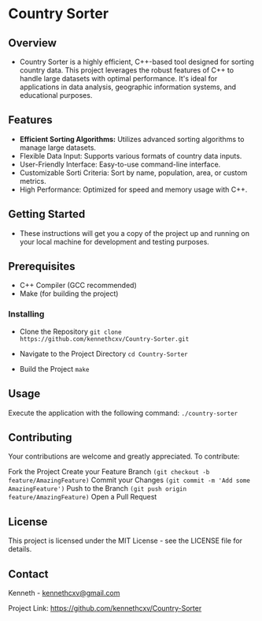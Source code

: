 # Country Sorter
## Overview
- Country Sorter is a highly efficient, C++-based tool designed for sorting country data. This project leverages the robust features of C++ to handle large datasets with optimal performance. It's ideal for applications in data analysis, geographic information systems, and educational purposes.

## Features
- **Efficient Sorting Algorithms:** Utilizes advanced sorting algorithms to manage large datasets.
- Flexible Data Input: Supports various formats of country data inputs.
- User-Friendly Interface: Easy-to-use command-line interface.
- Customizable Sorti Criteria: Sort by name, population, area, or custom metrics.
- High Performance: Optimized for speed and memory usage with C++.

## Getting Started
- These instructions will get you a copy of the project up and running on your local machine for development and testing purposes.

## Prerequisites
- C++ Compiler (GCC recommended)
- Make (for building the project)

### Installing
- Clone the Repository
  ```git clone https://github.com/kennethcxv/Country-Sorter.git```

- Navigate to the Project Directory
  ``cd Country-Sorter``

- Build the Project
  ```make```

## Usage
Execute the application with the following command:
  ```./country-sorter```

## Contributing
Your contributions are welcome and greatly appreciated. To contribute:

Fork the Project
Create your Feature Branch ```(git checkout -b feature/AmazingFeature)```
Commit your Changes ```(git commit -m 'Add some AmazingFeature')```
Push to the Branch ```(git push origin feature/AmazingFeature)```
Open a Pull Request

## License
This project is licensed under the MIT License - see the LICENSE file for details.

## Contact
Kenneth - kennethcxv@gmail.com

Project Link: https://github.com/kennethcxv/Country-Sorter
